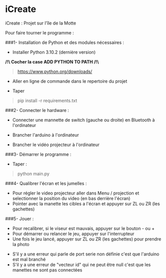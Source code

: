# iCreate

iCreate : Projet sur l'île de la Motte

Pour faire tourner le programme :

###1- Installation de Python et des modules nécessaires :
* Installer Python 3.10.2 (dernière version)

**/!\\ Cocher la case ADD PYTHON TO PATH /!\\**
>https://www.python.org/downloads/



* Aller en ligne de commande dans le repertoire du projet

* Taper 
>pip install -r requirements.txt 

###2- Connecter le hardware :
* Connecter une mannette de switch (gauche ou droite) en Bluetooth à l'ordinateur

* Brancher l'arduino à l'ordinateur

* Brancher le vidéo projecteur à l'ordinateur

###3- Démarrer le programme :
* Taper :
>python main.py

###4- Qualibrer l'écran et les jumelles :
* Pour régler le video projecteur aller dans Menu / projection et selectionner la position du video (en bas derrière l'écran)
* Pointer avec la manette les cibles a l'écran et appuyer sur ZL ou ZR (les gachettes)

###5- Jouer :
* Pour recalibrer, si le viseur est mauvais, appuyer sur le bouton - ou +
* Pour démarrer ou relancer le jeu, appuyer sur l'interrupteur
* Une fois le jeu lancé, appuyer sur ZL ou ZR (les gachettes) pour prendre la photo

+ S'il y a une erreur qui parle de port serie non définie c'est que l'arduino est mal branché
+ S'il y a une erreur de "vecteur id" qui ne peut être null c'est que les manettes ne sont pas connectées
